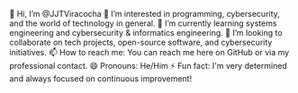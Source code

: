 👋 Hi, I’m @JJTViracocha
👀 I’m interested in programming, cybersecurity, and the world of technology in general.
🌱 I’m currently learning systems engineering and cybersecurity & informatics engineering.
💞️ I’m looking to collaborate on tech projects, open-source software, and cybersecurity initiatives.
📫 How to reach me: You can reach me here on GitHub or via my professional contact.
😄 Pronouns: He/Him
⚡ Fun fact: I'm very determined and always focused on continuous improvement!

<!---
JJTViracocha/JJTViracocha is a ✨ special ✨ repository because its `README.md` (this file) appears on your GitHub profile.
You can click the Preview link to take a look at your changes.
--->
